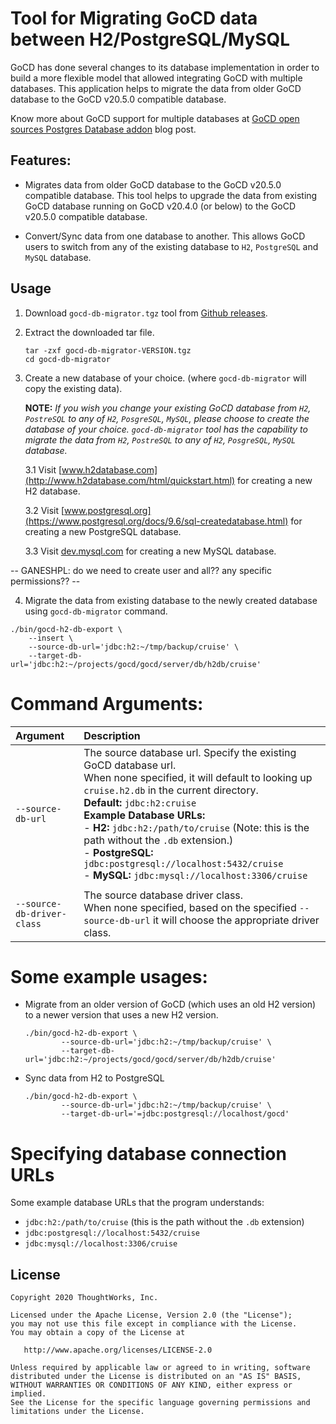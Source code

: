 # Tool for Migrating GoCD data between H2/PostgreSQL/MySQL 

GoCD has done several changes to its database implementation in order to build a more flexible model that allowed integrating GoCD with multiple databases.
This application helps to migrate the data from older GoCD database to the GoCD v20.5.0 compatible database.

Know more about GoCD support for multiple databases at [GoCD open sources Postgres Database addon]() blog post.

## Features:

* Migrates data from older GoCD database to the GoCD v20.5.0 compatible database. This tool helps to upgrade the data from existing GoCD database running on GoCD v20.4.0 (or below) to the GoCD v20.5.0 compatible database.  

* Convert/Sync data from one database to another. This allows GoCD users to switch from any of the existing database to `H2`, `PostgreSQL` and `MySQL` database.


## Usage

1. Download `gocd-db-migrator.tgz` tool from [Github releases]().

2. Extract the downloaded tar file.

    ```shell
    tar -zxf gocd-db-migrator-VERSION.tgz
    cd gocd-db-migrator
    ```

3. Create a new database of your choice. (where `gocd-db-migrator` will copy the existing data).
    
    **NOTE:** _If you wish you change your existing GoCD database from `H2`, `PostreSQL` to any of `H2`, `PosgreSQL`, `MySQL`, please choose to create the database of your choice.
    `gocd-db-migrator` tool has the capability to migrate the data from `H2`, `PostreSQL` to any of `H2`, `PosgreSQL`, `MySQL` database._

    3.1 Visit [www.h2database.com](http://www.h2database.com/html/quickstart.html) for creating a new H2 database.

    3.2 Visit [www.postgresql.org](https://www.postgresql.org/docs/9.6/sql-createdatabase.html) for creating a new PostgreSQL database.
    
    3.3 Visit [dev.mysql.com](https://dev.mysql.com/doc/refman/5.7/en/create-database.html) for creating a new MySQL database.
    
-- GANESHPL: do we need to create user and all?? any specific permissions?? --

4. Migrate the data from existing database to the newly created database using `gocd-db-migrator` command.

```shell
./bin/gocd-h2-db-export \
    --insert \
    --source-db-url='jdbc:h2:~/tmp/backup/cruise' \
    --target-db-url='jdbc:h2:~/projects/gocd/gocd/server/db/h2db/cruise'
```

# Command Arguments:

| Argument                   | Description                                                                                             |
|:-------------------------- |:------------------------------------------------------------------------------------------------------- |
| `--source-db-url`          | The source database url. Specify the existing GoCD database url. <br/> When none specified, it will default to looking up `cruise.h2.db` in the current directory. <br/> **Default:** `jdbc:h2:cruise` <br/> **Example Database URLs:** <br/>  - **H2:** `jdbc:h2:/path/to/cruise` (Note: this is the path without the `.db` extension.) <br/> - **PostgreSQL:** `jdbc:postgresql://localhost:5432/cruise` <br/> - **MySQL:** `jdbc:mysql://localhost:3306/cruise` <br/> |
|   |   |
| `--source-db-driver-class` | The source database driver class. <br/> When none specified, based on the specified `--source-db-url` it will choose the appropriate driver class. |


# Some example usages:

- Migrate from an older version of GoCD (which uses an old H2 version) to a newer version that uses a new H2 version.

    ```shell
    ./bin/gocd-h2-db-export \
            --source-db-url='jdbc:h2:~/tmp/backup/cruise' \
            --target-db-url='jdbc:h2:~/projects/gocd/gocd/server/db/h2db/cruise'
    ``` 

- Sync data from H2 to PostgreSQL

    ```shell
    ./bin/gocd-h2-db-export \
            --source-db-url='jdbc:h2:~/tmp/backup/cruise' \
            --target-db-url='=jdbc:postgresql://localhost/gocd'
    ``` 

# Specifying database connection URLs

Some example database URLs that the program understands:

- `jdbc:h2:/path/to/cruise` (this is the path without the `.db` extension)
- `jdbc:postgresql://localhost:5432/cruise`
- `jdbc:mysql://localhost:3306/cruise`

## License

```plain
Copyright 2020 ThoughtWorks, Inc.

Licensed under the Apache License, Version 2.0 (the "License");
you may not use this file except in compliance with the License.
You may obtain a copy of the License at

   http://www.apache.org/licenses/LICENSE-2.0

Unless required by applicable law or agreed to in writing, software
distributed under the License is distributed on an "AS IS" BASIS,
WITHOUT WARRANTIES OR CONDITIONS OF ANY KIND, either express or implied.
See the License for the specific language governing permissions and
limitations under the License.
```  
